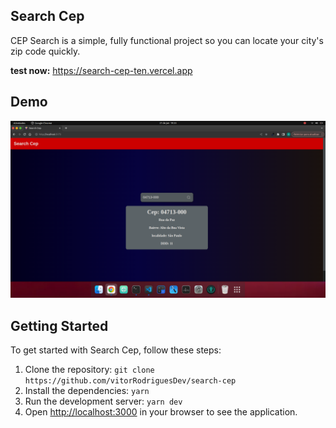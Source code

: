 ## Search Cep

CEP Search is a simple, fully functional project so you can locate your city's zip code quickly.

**test now:** https://search-cep-ten.vercel.app

## Demo

![Demo App](https://github.com/vitorRodriguesDev/search-cep/blob/master/assets/20240121192350.png)

## Getting Started

To get started with Search Cep, follow these steps:

1. Clone the repository: `git clone https://github.com/vitorRodriguesDev/search-cep`
2. Install the dependencies: `yarn`
3. Run the development server: `yarn dev`
5. Open [http://localhost:3000](http://localhost:3000) in your browser to see the application.

